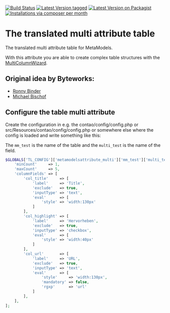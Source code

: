 [![Build Status](https://github.com/MetaModels/attribute_translatedtablemulti/actions/workflows/diagnostics.yml/badge.svg)](https://github.com/MetaModels/attribute_translatedtablemulti/actions)
[![Latest Version tagged](http://img.shields.io/github/tag/MetaModels/attribute_translatedtablemulti.svg)](https://github.com/MetaModels/attribute_translatedtablemulti/tags)
[![Latest Version on Packagist](http://img.shields.io/packagist/v/MetaModels/attribute_translatedtablemulti.svg)](https://packagist.org/packages/MetaModels/attribute_translatedtablemulti)
[![Installations via composer per month](http://img.shields.io/packagist/dm/MetaModels/attribute_translatedtablemulti.svg)](https://packagist.org/packages/MetaModels/attribute_translatedtablemulti)

# The translated multi attribute table

The translated multi attribute table for MetaModels.

With this attribute you are able to create complex table structures with the
[MultiColumnWizard]( https://github.com/menatwork/contao-multicolumnwizard-bundle).


## Original idea by Byteworks:

- [Ronny Binder](mailto:rb@bytworks.ch)
- [Michael Bischof](mailto:mb@byteworks.ch)


## Configure the table multi attribute

Create the configuration in e.g. the contao/config/config.php or src/Resources/contao/config/config.php or somewhere
else where the config is loaded and write something like this:

The `mm_test` is the name of the table and the `multi_test` is the name of the field.

```php
$GLOBALS['TL_CONFIG']['metamodelsattribute_multi']['mm_test']['multi_test'] = [
    'minCount'     => 1,
    'maxCount'     => 5,
    'columnFields' => [
        'col_title'     => [
            'label'     => 'Title',
            'exclude'   => true,
            'inputType' => 'text',
            'eval'      => [
                'style' => 'width:130px'
            ]
        ],
        'col_highlight' => [
            'label'     => 'Hervorheben',
            'exclude'   => true,
            'inputType' => 'checkbox',
            'eval'      => [
                'style' => 'width:40px'
            ]
        ],
        'col_url'       => [
            'label'     => 'URL',
            'exclude'   => true,
            'inputType' => 'text',
            'eval'      => [
                'style'     => 'width:130px',
                'mandatory' => false,
                'rgxp'      => 'url'
            ]
        ],
    ],
];
```
